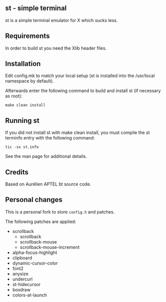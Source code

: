st - simple terminal
--------------------
st is a simple terminal emulator for X which sucks less.


Requirements
------------
In order to build st you need the Xlib header files.


Installation
------------
Edit config.mk to match your local setup (st is installed into
the /usr/local namespace by default).

Afterwards enter the following command to build and install st (if
necessary as root):

    make clean install


Running st
----------
If you did not install st with make clean install, you must compile
the st terminfo entry with the following command:

    tic -sx st.info

See the man page for additional details.

Credits
-------
Based on Aurélien APTEL <aurelien dot aptel at gmail dot com> bt source code.


Personal changes
----------------
This is a personal fork to store <code>config.h</code> and patches.

The following patches are applied:

- scrollback
    * scrollback
    * scrollback-mouse
    * scrollback-mouse-increment
- alpha-focus-highlight
- clipboard
- dynamic-cursor-color
- font2
- anysize
- undercurl
- st-hidecursor
- boxdraw
- colors-at-launch
